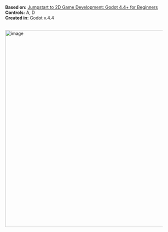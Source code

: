 <b>Based on:</b> <a href="https://www.udemy.com/course/jumpstart-to-2d-game-development-godot-4-for-beginners/" target="_blank">Jumpstart to 2D Game Development: Godot 4.4+ for Beginners</a><br>
<b>Controls:</b> A, D<br>
<b>Created in:</b> Godot v.4.4<br><br>

<img width="1135" height="630" alt="image" src="https://github.com/user-attachments/assets/2c073796-e44d-4ec2-9c3a-fc94d48a8d52" />
